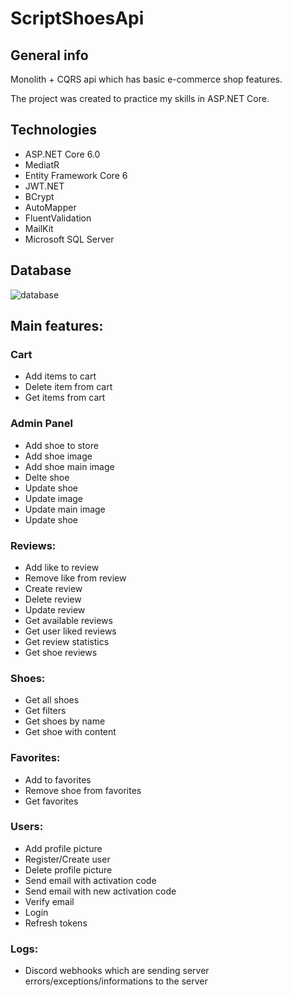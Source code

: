 # ScriptShoesApi

## General info

Monolith + CQRS api which has basic e-commerce shop features.

The project was created to practice my skills in ASP.NET Core.

## Technologies

 * ASP.NET Core 6.0
 * MediatR
 * Entity Framework Core 6
 * JWT.NET
 * BCrypt
 * AutoMapper
 * FluentValidation
 * MailKit
 * Microsoft SQL Server
 
 ## Database
 
![database](https://user-images.githubusercontent.com/71401593/203863876-f59daad3-7268-4935-a144-4987a4eca96b.png)

## Main features:

### Cart
 *  Add items to cart
 *  Delete item from cart
 *  Get items from cart
 
### Admin Panel
 * Add shoe to store
 * Add shoe image
 * Add shoe main image
 * Delte shoe
 * Update shoe
 * Update image
 * Update main image
 * Update shoe
 
### Reviews:
 *  Add like to review
 *  Remove like from review
 *  Create review
 *  Delete review
 *  Update review
 *  Get available reviews
 *  Get user liked reviews
 *  Get review statistics
 *  Get shoe reviews
      
### Shoes:
 * Get all shoes
 * Get filters
 * Get shoes by name
 * Get shoe with content
   
### Favorites:
  * Add to favorites 
  * Remove shoe from favorites
  * Get favorites
   
### Users:
  * Add profile picture
  * Register/Create user
  * Delete profile picture
  * Send email with activation code
  * Send email with new activation code
  * Verify email
  * Login
  * Refresh tokens
    
 ### Logs:
   * Discord webhooks which are sending server errors/exceptions/informations to the server
